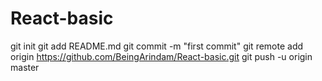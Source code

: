 # React-basic
git init
git add README.md
git commit -m "first commit"
git remote add origin https://github.com/BeingArindam/React-basic.git
git push -u origin master
